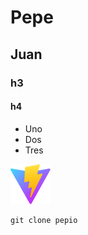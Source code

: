 # Pepe

## Juan

### h3

#### h4

- Uno
- Dos
- Tres

![](public/vite.svg)

```
git clone pepio
```
